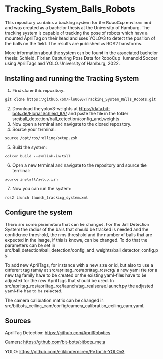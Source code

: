 # Tracking_System_Balls_Robots
This repository contains a tracking system for the RoboCup environment and was created as a bachelor thesis at the University of Hamburg. The tracking system is capable of tracking the pose of robots which have a mounted AprilTag on their head and uses YOLOv3 to detect the position of the balls on the field. The results are published as ROS2 transforms.

More information about the system can be found in the associated bachelor thesis:
Schleid, Florian Capturing Pose Data for RoboCup Humanoid Soccer using AprilTags and YOLO. University of Hamburg, 2022.

## Installing and running the Tracking System
1. First clone this repository:
```
git clone https://github.com/Flo0620/Tracking_System_Balls_Robots.git
```
2. Download the yolov3-weights at https://data.bit-bots.de/FlorianSchleid_BA/ and paste the file in the folder src/ball_detection/ball_detection/config_and_weights
3. Now open a terminal and navigate to the cloned repository.
4. Source your terminal:
```
source /opt/ros/rolling/setup.zsh
```
5. Build the system:
```
colcon build --symlink-install
```
6. Open a new terminal and navigate to the repository and source the terminal:
```
source install/setup.zsh
```
7. Now you can run the system:
```
ros2 launch launch_tracking_system.xml
```

## Configure the system
There are some parameters that can be changed. For the Ball Detection System the radius of the balls that should be tracked is needed and the confidence threshold, the nms threshold and the number of balls that are expected in the image, if this is known, can be changed. To do that the parameters can be set in src/ball_detection/ball_detection/config_and_weights/ball_detector_config.py.

To add new AprilTags, for instance with a new size or id, but also to use a different tag family at src/apriltag_ros/apriltag_ros/cfg/ a new yaml file for a new tag family have to be created or the existing yaml-files have to be adjusted for the new AprilTags that should be used.
In src/apriltag_ros/apriltag_ros/launch/tag_realsense.launch.py the adjusted yaml-file has to be selected. 

The camera calibration matrix can be changed in src/bitbots_ceiling_cam/config/camera_calibration_ceiling_cam.yaml.

## Sources
AprilTag Detection: https://github.com/AprilRobotics

Camera: https://github.com/bit-bots/bitbots_meta

YOLO: https://github.com/eriklindernoren/PyTorch-YOLOv3
